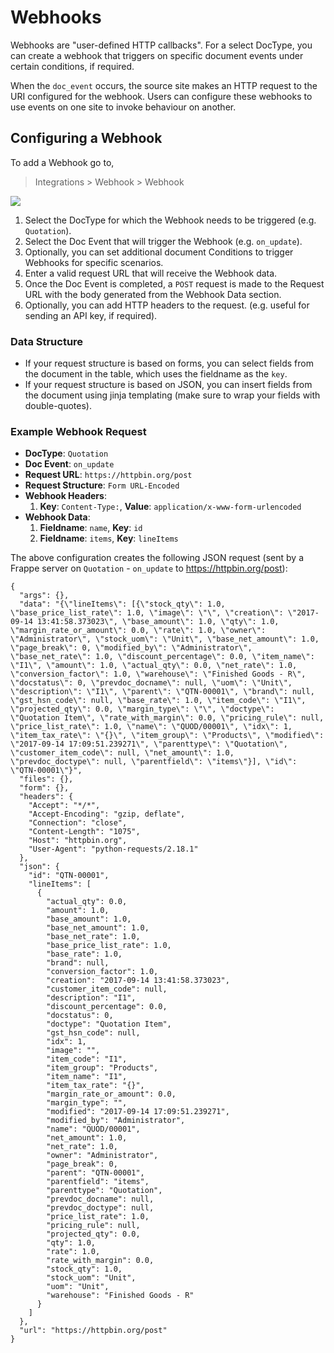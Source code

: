 <!-- base_template: frappe_io/www/frappe/frappe_base.html --><!-- add-breadcrumbs -->
# Webhooks

Webhooks are "user-defined HTTP callbacks". For a select DocType, you can create a webhook that triggers on specific document events under certain conditions, if required.

When the `doc_event` occurs, the source site makes an HTTP request to the URI configured for the webhook. Users can configure these webhooks to use events on one site to invoke behaviour on another.

## Configuring a Webhook

To add a Webhook go to,

> Integrations > Webhook > Webhook

<img class="screenshot" src="/docs/assets/img/webhook.png">

1. Select the DocType for which the Webhook needs to be triggered (e.g. `Quotation`).
1. Select the Doc Event that will trigger the Webhook (e.g. `on_update`).
1. Optionally, you can set additional document Conditions to trigger Webhooks for specific scenarios.
1. Enter a valid request URL that will receive the Webhook data.
1. Once the Doc Event is completed, a `POST` request is made to the Request URL with the body generated from the Webhook Data section.
1. Optionally, you can add HTTP headers to the request. (e.g. useful for sending an API key, if required).

### Data Structure

- If your request structure is based on forms, you can select fields from the document in the table, which uses the fieldname as the `key`.
- If your request structure is based on JSON, you can insert fields from the document using jinja templating (make sure to wrap your fields with double-quotes).

### Example Webhook Request

- **DocType**: `Quotation`
- **Doc Event**: `on_update`
- **Request URL**: `https://httpbin.org/post`
- **Request Structure**: `Form URL-Encoded`
- **Webhook Headers**:
  1. **Key**: `Content-Type:`, **Value**: `application/x-www-form-urlencoded`
- **Webhook Data**:
  1. **Fieldname**: `name`,  **Key**: `id`
  1. **Fieldname**: `items`,  **Key**: `lineItems`

The above configuration creates the following JSON request (sent by a Frappe server on `Quotation` - `on_update` to https://httpbin.org/post):

```
{
  "args": {},
  "data": "{\"lineItems\": [{\"stock_qty\": 1.0, \"base_price_list_rate\": 1.0, \"image\": \"\", \"creation\": \"2017-09-14 13:41:58.373023\", \"base_amount\": 1.0, \"qty\": 1.0, \"margin_rate_or_amount\": 0.0, \"rate\": 1.0, \"owner\": \"Administrator\", \"stock_uom\": \"Unit\", \"base_net_amount\": 1.0, \"page_break\": 0, \"modified_by\": \"Administrator\", \"base_net_rate\": 1.0, \"discount_percentage\": 0.0, \"item_name\": \"I1\", \"amount\": 1.0, \"actual_qty\": 0.0, \"net_rate\": 1.0, \"conversion_factor\": 1.0, \"warehouse\": \"Finished Goods - R\", \"docstatus\": 0, \"prevdoc_docname\": null, \"uom\": \"Unit\", \"description\": \"I1\", \"parent\": \"QTN-00001\", \"brand\": null, \"gst_hsn_code\": null, \"base_rate\": 1.0, \"item_code\": \"I1\", \"projected_qty\": 0.0, \"margin_type\": \"\", \"doctype\": \"Quotation Item\", \"rate_with_margin\": 0.0, \"pricing_rule\": null, \"price_list_rate\": 1.0, \"name\": \"QUOD/00001\", \"idx\": 1, \"item_tax_rate\": \"{}\", \"item_group\": \"Products\", \"modified\": \"2017-09-14 17:09:51.239271\", \"parenttype\": \"Quotation\", \"customer_item_code\": null, \"net_amount\": 1.0, \"prevdoc_doctype\": null, \"parentfield\": \"items\"}], \"id\": \"QTN-00001\"}",
  "files": {},
  "form": {},
  "headers": {
    "Accept": "*/*",
    "Accept-Encoding": "gzip, deflate",
    "Connection": "close",
    "Content-Length": "1075",
    "Host": "httpbin.org",
    "User-Agent": "python-requests/2.18.1"
  },
  "json": {
    "id": "QTN-00001",
    "lineItems": [
      {
        "actual_qty": 0.0,
        "amount": 1.0,
        "base_amount": 1.0,
        "base_net_amount": 1.0,
        "base_net_rate": 1.0,
        "base_price_list_rate": 1.0,
        "base_rate": 1.0,
        "brand": null,
        "conversion_factor": 1.0,
        "creation": "2017-09-14 13:41:58.373023",
        "customer_item_code": null,
        "description": "I1",
        "discount_percentage": 0.0,
        "docstatus": 0,
        "doctype": "Quotation Item",
        "gst_hsn_code": null,
        "idx": 1,
        "image": "",
        "item_code": "I1",
        "item_group": "Products",
        "item_name": "I1",
        "item_tax_rate": "{}",
        "margin_rate_or_amount": 0.0,
        "margin_type": "",
        "modified": "2017-09-14 17:09:51.239271",
        "modified_by": "Administrator",
        "name": "QUOD/00001",
        "net_amount": 1.0,
        "net_rate": 1.0,
        "owner": "Administrator",
        "page_break": 0,
        "parent": "QTN-00001",
        "parentfield": "items",
        "parenttype": "Quotation",
        "prevdoc_docname": null,
        "prevdoc_doctype": null,
        "price_list_rate": 1.0,
        "pricing_rule": null,
        "projected_qty": 0.0,
        "qty": 1.0,
        "rate": 1.0,
        "rate_with_margin": 0.0,
        "stock_qty": 1.0,
        "stock_uom": "Unit",
        "uom": "Unit",
        "warehouse": "Finished Goods - R"
      }
    ]
  },
  "url": "https://httpbin.org/post"
}
```